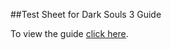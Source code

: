 ##Test Sheet for Dark Souls 3 Guide

To view the guide [click here](http://ravengyre.github.io/Dark-Souls-3-Guide/).
